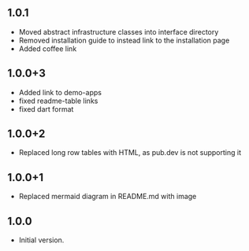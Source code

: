 ## 1.0.1
- Moved abstract infrastructure classes into interface directory
- Removed installation guide to instead link to the installation page
- Added coffee link

## 1.0.0+3
- Added link to demo-apps
- fixed readme-table links
- fixed dart format

## 1.0.0+2
- Replaced long row tables with HTML, as pub.dev is not supporting it

## 1.0.0+1
- Replaced mermaid diagram in README.md with image

## 1.0.0
- Initial version.